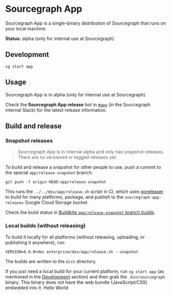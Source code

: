 # Sourcegraph App

Sourcegraph App is a single-binary distribution of Sourcegraph that runs on your local machine.

**Status:** alpha (only for internal use at Sourcegraph)

## Development

```shell
sg start app
```

## Usage

Sourcegraph App is in alpha (only for internal use at Sourcegraph).

Check the **Sourcegraph App release** bot in [`#app`](https://app.slack.com/client/T02FSM7DL/C04F9E7GUDP) (in the Sourcegraph internal Slack) for the latest release information.

## Build and release

### Snapshot releases

> Sourcegraph App is in internal alpha and only has snapshot releases. There are no versioned or tagged releases yet.

To build and release a snapshot for other people to use, push a commit to the special `app/release-snapshot` branch:

```shell
git push -f origin HEAD:app/release-snapshot
```

This runs the `../../dev/app/release.sh` script in CI, which uses [goreleaser](https://goreleaser.com/) to build for many platforms, package, and publish to the `sourcegraph-app-releases` Google Cloud Storage bucket.

Check the build status in [Buildkite `app/release-snapshot` branch builds](https://buildkite.com/sourcegraph/sourcegraph/builds?branch=app%2Frelease-snapshot).

### Local builds (without releasing)

To build it locally for all platforms (without releasing, uploading, or publishing it anywhere), run:

```shell
VERSION=0.0.0+dev enterprise/dev/app/release.sh --snapshot
```

The builds are written to the `dist` directory.

If you just need a local build for your current platform, run `sg start app` (as mentioned in the [Development](#development) section) and then grab the `.bin/sourcegraph` binary. This binary does not have the web bundle (JavaScript/CSS) embedded into it.
Hello World

